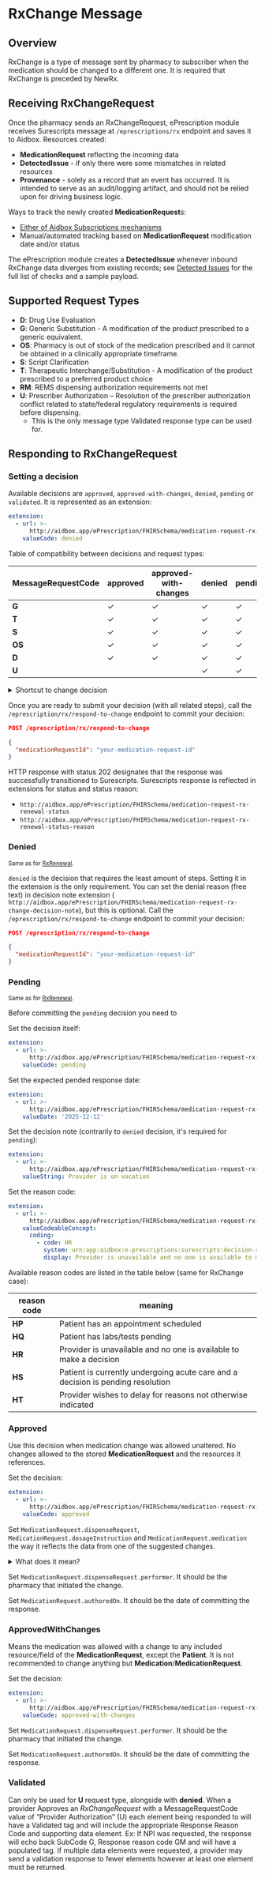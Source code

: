 # RxChange Message

## Overview

RxChange is a type of message sent by pharmacy to subscriber when the medication should be changed to a different one.
It is required that RxChange is preceded by NewRx.

## Receiving RxChangeRequest

Once the pharmacy sends an RxChangeRequest, ePrescription module receives Surescripts message at `/eprescriptions/rx` endpoint and saves it to Aidbox.
Resources created:

- **MedicationRequest** reflecting the incoming data
- **DetectedIssue** - if only there were some mismatches in related resources
- **Provenance** - solely as a record that an event has occurred.
  It is intended to serve as an audit/logging artifact, and should not be relied upon for driving business logic.

Ways to track the newly created **MedicationRequest**s:

- [Either of Aidbox Subscriptions mechanisms](../../topic-based-subscriptions/README.md)
- Manual/automated tracking based on **MedicationRequest** modification date and/or status

The ePrescription module creates a **DetectedIssue** whenever inbound RxChange data diverges from existing records; see [Detected Issues](./detected-issue.md) for the full list of checks and a sample payload.

## Supported Request Types

- **D**: Drug Use Evaluation
- **G**:  Generic Substitution - A modification of the product prescribed to a generic equivalent.
- **OS**: Pharmacy is out of stock of the medication prescribed and it cannot be obtained in a clinically appropriate timeframe.
- **S**: Script Clarification
- **T**: Therapeutic Interchange/Substitution - A modification of the product prescribed to a preferred product choice
- **RM**: REMS dispensing authorization requirements not met
- **U**: Prescriber Authorization – Resolution of the prescriber authorization conflict related to state/federal regulatory requirements is required before dispensing.
  - This is the only message type Validated response type can be used for.
<!-- - **P**: Prior Authorization Required - A request to obtain prior authorization before dispensing. -->

## Responding to RxChangeRequest

### Setting a decision

Available decisions are `approved`, `approved-with-changes`, `denied`, `pending` or `validated`.
It is represented as an extension:

```yaml
extension:
  - url: >-
      http://aidbox.app/ePrescription/FHIRSchema/medication-request-rx-change-decision
    valueCode: denied
```

Table of compatibility between decisions and request types:

| MessageRequestCode | approved | approved-with-changes | denied | pending | validated |
|--------------------|----------|-----------------------|--------|---------|-----------|
| **G**              | ✓        | ✓                     | ✓      | ✓       |           |
| **T**              | ✓        | ✓                     | ✓      | ✓       |           |
| **S**              | ✓        | ✓                     | ✓      | ✓       |           |
| **OS**             | ✓        | ✓                     | ✓      | ✓       |           |
| **D**              | ✓        | ✓                     | ✓      | ✓       |           |
| **U**              |          |                       | ✓      | ✓       | ✓         |

[//]: # (| **P**              | ✓        | ✗                   | ✓      | ✓       |           |)

<details>
<summary>Shortcut to change decision</summary>
In case you need to change an earlier decision (that wasn't yet sent with `/eprescription/rx/respond-to-change`), you can use the following patch:

```yaml
PATCH /fhir/MedicationRequest/your-medication-request-id

- op: replace
  # Replace with the index of the necessary extension
  path: '/extension/3'
  value: { "url": "http://aidbox.app/ePrescription/FHIRSchema/medication-request-rx-change-decision", "valueCode": "denied" }
```

</details>

Once you are ready to submit your decision (with all related steps), call the `/eprescription/rx/respond-to-change` endpoint to commit your decision:

```json
POST /eprescription/rx/respond-to-change

{
  "medicationRequestId": "your-medication-request-id"
}
```

HTTP response with status 202 designates that the response was successfully transitioned to Surescripts.
Surescripts response is reflected in extensions for status and status reason:

- `http://aidbox.app/ePrescription/FHIRSchema/medication-request-rx-renewal-status`
- `http://aidbox.app/ePrescription/FHIRSchema/medication-request-rx-renewal-status-reason`

### Denied

<sub>Same as for [RxRenewal](./rx-renewal.md#denied).</sub>

`denied` is the decision that requires the least amount of steps. Setting it in the extension is the only requirement.
You can set the denial reason (free text) in decision note extension (
`http://aidbox.app/ePrescription/FHIRSchema/medication-request-rx-change-decision-note`), but this is optional.
Call the `/eprescription/rx/respond-to-change` endpoint to commit your decision:

```json
POST /eprescription/rx/respond-to-change

{
  "medicationRequestId": "your-medication-request-id"
}
```

### Pending

<sub>Same as for [RxRenewal](./rx-renewal.md#pending).</sub>

Before committing the `pending` decision you need to

Set the decision itself:

```yaml
extension:
  - url: >-
      http://aidbox.app/ePrescription/FHIRSchema/medication-request-rx-change-decision
    valueCode: pending
```

Set the expected pended response date:

```yaml
extension:
  - url: >-
      http://aidbox.app/ePrescription/FHIRSchema/medication-request-rx-change-expected-pended-response-date
    valueDate: '2025-12-12'
```

Set the decision note (contrarily to `denied` decision, it's required for `pending`):

```yaml
extension:
  - url: >-
      http://aidbox.app/ePrescription/FHIRSchema/medication-request-rx-change-decision-note
    valueString: Provider is on vacation
```

Set the reason code:

```yaml
extension:
  - url: >-
      http://aidbox.app/ePrescription/FHIRSchema/medication-request-rx-change-decision-reason-code
    valueCodeableConcept:
      coding:
        - code: HR
          system: urn:app:aidbox:e-prescriptions:surescripts:decision-reason-code
          display: Provider is unavailable and no one is available to make a decision
```

Available reason codes are listed in the table below (same for RxChange case):

| reason code | meaning                                                                         |
|-------------|---------------------------------------------------------------------------------|
| **HP**      | Patient has an appointment scheduled                                            |
| **HQ**      | Patient has labs/tests pending                                                  |
| **HR**      | Provider is unavailable and no one is available to make a decision              |
| **HS**      | Patient is currently undergoing acute care and a decision is pending resolution |
| **HT**      | Provider wishes to delay for reasons not otherwise indicated                    |


### Approved

Use this decision when medication change was allowed unaltered. No changes allowed to the stored **MedicationRequest** and the resources it references.

Set the decision:

```yaml
extension:
  - url: >-
      http://aidbox.app/ePrescription/FHIRSchema/medication-request-rx-change-decision
    valueCode: approved
```

Set `MedicationRequest.dispenseRequest`, `MedicationRequest.dosageInstruction` and `MedicationRequest.medication` the way it reflects the data from one of the suggested changes.
<details>
<summary>What does it mean?</summary>
When ePrescription module handles incoming RxChangeRequest, it creates a <b>MedicationRequest</b> with contained resources, including another <b>MedicationRequests</b> which represent the options suggested by pharmacy.
Note that <code>MedicationRequest.medication</code> stored initially is NOT one of the suggested medications, but the currently prescribed medication.

E. g., if contained part of created <b>MedicationRequest</b> looks like this:

```yaml
...
contained:
- substitution: {allowedBoolean: true}
  dispenseRequest:
    quantity: {code: C48480, value: 20.0, system: 'urn:app:aidbox:e-prescriptions:ncpdp:QuantityUnitOfMeasure'}
    expectedSupplyDuration: {code: d, unit: days, value: 10, system: 'http://unitsofmeasure.org'}
    numberOfRepeatsAllowed: 1
  medicationCodeableConcept:
    text: doxycycline hyclate 100 mg capsule
    coding:
    - {code: '00143314250', system: 'http://hl7.org/fhir/sid/ndc'}
  resourceType: MedicationRequest
  dosageInstruction:
  - {text: Take 1 capsule orally every 12 hours for 10 days}
  ...
- substitution: {allowedBoolean: false}
  dispenseRequest:
    quantity: {code: C48542, value: 150.0, system: 'urn:app:aidbox:e-prescriptions:ncpdp:QuantityUnitOfMeasure'}
    expectedSupplyDuration: {code: d, unit: days, value: 10, system: 'http://unitsofmeasure.org'}
    numberOfRepeatsAllowed: 2
  medicationCodeableConcept:
    text: amoxicillin 400 mg/5 mL oral suspension
    coding:
    - {code: '68115002830', system: 'http://hl7.org/fhir/sid/ndc'}
  resourceType: MedicationRequest
  dosageInstruction:
  - {text: Take 5 mL orally twice daily for 10 days}
  ...
...
```

then the higher level of this <b>MedicationRequest</b> should look like this:

```yaml
medicationCodeableConcept:
  text: amoxicillin 400 mg/5 mL oral suspension
  coding:
    - {code: '68115002830', system: 'http://hl7.org/fhir/sid/ndc'}
dispenseRequest:
  quantity: {code: C48542, value: 150.0, system: 'urn:app:aidbox:e-prescriptions:ncpdp:QuantityUnitOfMeasure'}
  expectedSupplyDuration: {code: d, unit: days, value: 10, system: 'http://unitsofmeasure.org'}
  numberOfRepeatsAllowed: 2
dosageInstruction:
  - {text: Take 5 mL orally twice daily for 10 days}
```

</details>

Set `MedicationRequest.dispenseRequest.performer`. It should be the pharmacy that initiated the change.

Set `MedicationRequest.authoredOn`. It should be the date of committing the response.

### ApprovedWithChanges

Means the medication was allowed with a change to any included resource/field of the **MedicationRequest**, except the **Patient**. It is not recommended to change anything but **Medication**/**MedicationRequest**.

Set the decision:

```yaml
extension:
  - url: >-
      http://aidbox.app/ePrescription/FHIRSchema/medication-request-rx-change-decision
    valueCode: approved-with-changes
```

Set `MedicationRequest.dispenseRequest.performer`. It should be the pharmacy that initiated the change.

Set `MedicationRequest.authoredOn`. It should be the date of committing the response.

### Validated

Can only be used for **U** request type, alongside with **denied**. When a provider Approves an *RxChangeRequest* with a MessageRequestCode value of “Provider Authorization” (U) each element being responded to will have a Validated tag and will include the appropriate Response Reason Code and supporting data element. Ex: If NPI was requested, the response will echo back SubCode G, Response reason code GM and will have a populated <NPI> tag. If multiple data elements were requested, a provider may send a validation response to fewer elements however at least one element must be returned.
